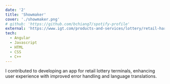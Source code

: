 ```yaml
---
date: '2'
title: 'Showmaker'
cover: './showmaker.png'
# github: 'https://github.com/bchiang7/spotify-profile'
external: 'https://www.igt.com/products-and-services/lottery/retail-hardware'
tech:
  - Angular
  - Javascript
  - HTML
  - CSS
  - C++
---
```


I contributed to developing an app for retail lottery terminals, enhancing user experience with improved error handling and language translations.
